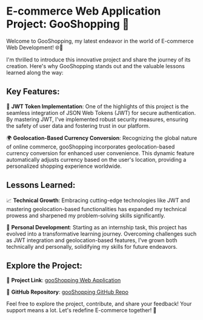 # E-commerce Web Application Project: GooShopping 🚀

Welcome to GooShopping, my latest endeavor in the world of E-commerce Web Development! 🌐💼

I'm thrilled to introduce this innovative project and share the journey of its creation. Here's why GooShopping stands out and the valuable lessons learned along the way:

## Key Features:

🔐 **JWT Token Implementation**: One of the highlights of this project is the seamless integration of JSON Web Tokens (JWT) for secure authentication. By mastering JWT, I've implemented robust security measures, ensuring the safety of user data and fostering trust in our platform.

🌍 **Geolocation-Based Currency Conversion**: Recognizing the global nature of online commerce, gooShopping incorporates geolocation-based currency conversion for enhanced user convenience. This dynamic feature automatically adjusts currency based on the user's location, providing a personalized shopping experience worldwide.

## Lessons Learned:

📈 **Technical Growth**: Embracing cutting-edge technologies like JWT and mastering geolocation-based functionalities has expanded my technical prowess and sharpened my problem-solving skills significantly.

💪 **Personal Development**: Starting as an internship task, this project has evolved into a transformative learning journey. Overcoming challenges such as JWT integration and geolocation-based features, I've grown both technically and personally, solidifying my skills for future endeavors.

## Explore the Project:

🔗 **Project Link**: [gooShopping Web Application](https://gooshopping.vercel.app/login)

🔗 **GitHub Repository**: [gooShopping GitHub Repo](https://github.com/LohitNimbagal/gooShopping)

Feel free to explore the project, contribute, and share your feedback! Your support means a lot. Let's redefine E-commerce together! 🎉
